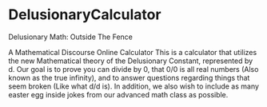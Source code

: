 # DelusionaryCalculator
Delusionary Math: Outside The Fence

A Mathematical Discourse Online Calculator
This is a calculator that utilizes the new Mathematical theory of the Delusionary Constant, represented by d. Our goal is to prove you can divide by 0, that 0/0 is all real numbers (Also known as the true infinity), and to answer questions regarding things that seem broken (Like what d/d is).
In addition, we also wish to include as many easter egg inside jokes from our advanced math class as possible.

